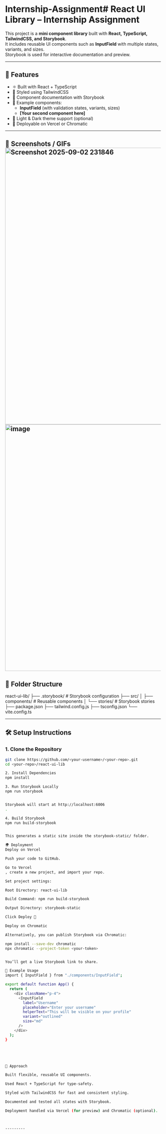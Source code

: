 # Internship-Assignment# React UI Library – Internship Assignment

This project is a **mini component library** built with **React, TypeScript, TailwindCSS, and Storybook**.  
It includes reusable UI components such as **InputField** with multiple states, variants, and sizes.  
Storybook is used for interactive documentation and preview.

---

## 🚀 Features
- ⚛️ Built with React + TypeScript
- 🎨 Styled using TailwindCSS
- 📖 Component documentation with Storybook
- 🧩 Example components:
  - **InputField** (with validation states, variants, sizes)
  - **[Your second component here]**
- 🌙 Light & Dark theme support (optional)
- 🔄 Deployable on Vercel or Chromatic

---
📸 Screenshots / GIFs
<img width="1489" height="892" alt="Screenshot 2025-09-02 231846" src="https://github.com/user-attachments/assets/88033c91-3661-4f3e-a49b-41ac380bfc2b" />
<img width="1288" height="795" alt="image" src="https://github.com/user-attachments/assets/e1b2f9be-97b8-4887-95d9-7b22c51f7649" />
---
## 📂 Folder Structure
react-ui-lib/
├── .storybook/ # Storybook configuration
├── src/
│ ├── components/ # Reusable components
│ └── stories/ # Storybook stories
├── package.json
├── tailwind.config.js
├── tsconfig.json
└── vite.config.ts


---

## 🛠️ Setup Instructions

### 1. Clone the Repository
```bash
git clone https://github.com/<your-username>/<your-repo>.git
cd <your-repo>/react-ui-lib

2. Install Dependencies
npm install

3. Run Storybook Locally
npm run storybook


Storybook will start at http://localhost:6006
.

4. Build Storybook
npm run build-storybook


This generates a static site inside the storybook-static/ folder.

🌍 Deployment
Deploy on Vercel

Push your code to GitHub.

Go to Vercel
, create a new project, and import your repo.

Set project settings:

Root Directory: react-ui-lib

Build Command: npm run build-storybook

Output Directory: storybook-static

Click Deploy 🎉

Deploy on Chromatic

Alternatively, you can publish Storybook via Chromatic:

npm install --save-dev chromatic
npx chromatic --project-token <your-token>


You’ll get a live Storybook link to share.

📖 Example Usage
import { InputField } from "./components/InputField";

export default function App() {
  return (
    <div className="p-4">
      <InputField
        label="Username"
        placeholder="Enter your username"
        helperText="This will be visible on your profile"
        variant="outlined"
        size="md"
      />
    </div>
  );
}





📝 Approach

Built flexible, reusable UI components.

Used React + TypeScript for type-safety.

Styled with TailwindCSS for fast and consistent styling.

Documented and tested all states with Storybook.

Deployment handled via Vercel (for preview) and Chromatic (optional).



---------


